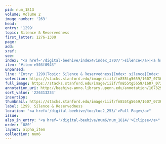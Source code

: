```yaml
---
pid: num_1813
volume: Volume 2
image_number: '263'
head:
entry: '1299'
topic: Silence & Reservedness
first_letter: 1276-1300
page:
add:
xref:
see:
index: "<a href='/digital-beehive/index4/index_3707/'>silence</a>|<a href='/digital-beehive/index2/index_1761/'>harpocrates</a>"
item: "#item-e503f0943"
unparsed:
line: 'Entry: 1299|Topic: Silence & Reservedness|Index: silence|Index: harpocrates|#item-e503f0943'
selection: https://stacks.stanford.edu/image/iiif/fm855tg5659/1607_0730/390,3234,2860,622/full/0/default.jpg
full_image: https://stacks.stanford.edu/image/iiif/fm855tg5659/1607_0730/full/full/0/default.jpg
annotation_uri: http://beehive-anno.library.upenn.edu/annotation/1673299184667
sort_value: '226313234'
insertion:
thumbnail: https://stacks.stanford.edu/image/iiif/fm855tg5659/1607_0730/390,3234,600,180/250,/0/default.jpg
label: 1299. Silence & Reservedness
location: "<a href='/digital-beehive/toc/toc2_253/'>Full Page</a>"
issue:
also_in_entry: "<a href='/digital-beehive/num6/num_1814/'>Eclipse</a>"
order: '080'
layout: alpha_item
collection: num6
---
```


